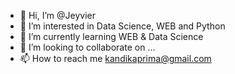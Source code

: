 - 👋 Hi, I’m @Jeyvier
- 👀 I’m interested in Data Science, WEB and Python
- 🌱 I’m currently learning WEB & Data Science
- 💞️ I’m looking to collaborate on ...
- 📫 How to reach me kandikaprima@gmail.com

<!---
Jeyvier/Jeyvier is a ✨ special ✨ repository because its `README.md` (this file) appears on your GitHub profile.
You can click the Preview link to take a look at your changes.
--->
